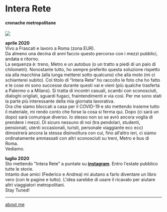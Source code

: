 # Intera Rete  
#### cronache metropolitane  

[![](https://cacioman.github.io/20wk26-interarete-faccione.png)](https://www.instagram.com/InteraRete/) 

**aprile 2020**  
Vivo a Frascati e lavoro a Roma (zona EUR).  
Da almeno una decina di anni faccio questo percorso con i mezzi pubblici, andata e ritorno.   
La sequenza è: treno, Metro e un autobus (o un tratto a piedi di un paio di chilometri). Nonostante tutto, ho sempre preferito questa soluzione rispetto sia alla macchina (alla lunga metterei sotto qualcuno) che alla moto (mi ci schianterei subito). Col titolo di “Intera Rete” ho raccolto le foto che ho fatto e le cose mi sono successe durante questi vai e vieni (più qualche trasferta a Palermo o a Milano). Si tratta di incontri casuali, scambi con sconosciuti, dialoghi origliati, sguardi fugaci, fraintendimenti e via così. Per me sono stati la parte più interessante della mia giornata lavorativa.  
Ora che siamo bloccati a casa per il COVID-19 e sto mettendo insieme tutto il materiale, mi rendo conto che forse la cosa si ferma qui. Dopo (ci sarà un dopo) sarà comunque diverso. Io stesso non so se avrò ancora voglia di prendere i mezzi. Di sicuro nessuno di noi (tra pendolari, studenti, pensionati, utenti occasionali, turisti, personale viaggiante ecc ecc) dimostrerà ancora la stessa disinvoltura con cui, fino all’altro ieri, ci siamo ordinatamente ammassati con altri sconosciuti su treni, Metro e bus di Roma.  
Vediamo.

**luglio 2020**  
Sto mettendo "Intera Rete" a puntate su [**instagram**](https://www.instagram.com/InteraRete/). Entro l'estate pubblico tutte le storie.  
Intanto due amici (Federico e Andrea) mi aiutano a farlo diventare un libro vero (con le pagine e  tutto). L'idea sarebbe di usare il ricavato per aiutare altri viaggiatori metropolitani.  
Stay Tuned!  

---    
[about me](https://about.me/cacioman)  
